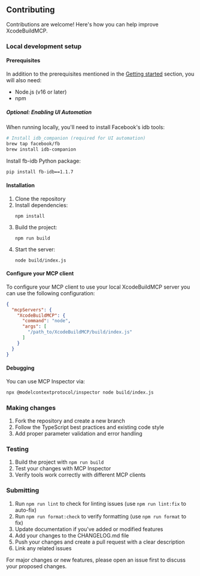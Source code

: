 ## Contributing

Contributions are welcome! Here's how you can help improve XcodeBuildMCP.

### Local development setup

#### Prerequisites

In addition to the prerequisites mentioned in the [Getting started](#getting-started) section, you will also need:

- Node.js (v16 or later)
- npm

##### Optional: Enabling UI Automation

When running locally, you'll need to install Facebook's idb tools:

```bash
# Install idb_companion (required for UI automation)
brew tap facebook/fb
brew install idb-companion
```

Install fb-idb Python package:

```bash
pip install fb-idb==1.1.7
```

#### Installation

1. Clone the repository
2. Install dependencies:
   ```
   npm install
   ```
3. Build the project:
   ```
   npm run build
   ```
4. Start the server:
   ```
   node build/index.js
   ```

#### Configure your MCP client

To configure your MCP client to use your local XcodeBuildMCP server you can use the following configuration:

```json
{
  "mcpServers": {
    "XcodeBuildMCP": {
      "command": "node",
      "args": [
        "/path_to/XcodeBuildMCP/build/index.js"
      ]
    }
  }
}
```

#### Debugging

You can use MCP Inspector via:

```bash
npx @modelcontextprotocol/inspector node build/index.js
```

### Making changes

1. Fork the repository and create a new branch
2. Follow the TypeScript best practices and existing code style
3. Add proper parameter validation and error handling

### Testing

1. Build the project with `npm run build`
2. Test your changes with MCP Inspector
3. Verify tools work correctly with different MCP clients

### Submitting

1. Run `npm run lint` to check for linting issues (use `npm run lint:fix` to auto-fix)
2. Run `npm run format:check` to verify formatting (use `npm run format` to fix)
3. Update documentation if you've added or modified features
4. Add your changes to the CHANGELOG.md file
5. Push your changes and create a pull request with a clear description
6. Link any related issues

For major changes or new features, please open an issue first to discuss your proposed changes.
